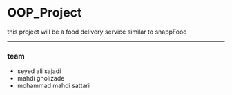 # OOP_Project
this project will be a food delivery service similar to snappFood

---

### **team**
- seyed ali sajadi
- mahdi gholizade 
- mohammad mahdi sattari
